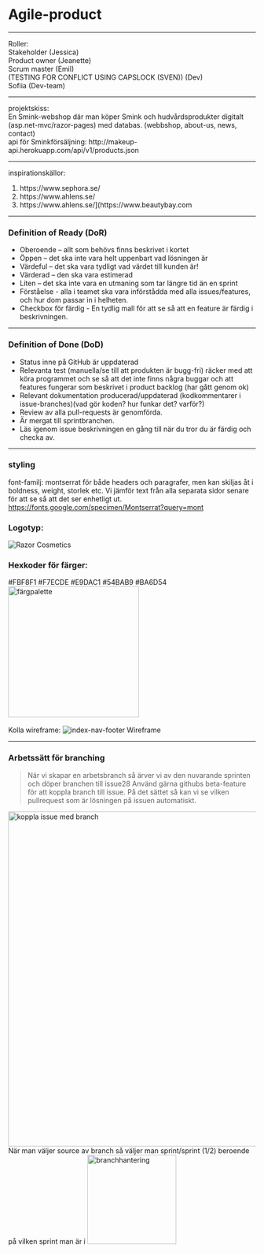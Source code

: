 # Agile-product
<hr>
Roller: <br>
Stakeholder (Jessica)
<br>
Product owner (Jeanette)
<br>
Scrum master (Emil)
<br>
(TESTING FOR CONFLICT USING CAPSLOCK (SVEN)) (Dev)
<br>
Sofiia (Dev-team)

<hr>
projektskiss:
<br>
En Smink-webshop där man köper Smink och hudvårdsprodukter digitalt (asp.net-mvc/razor-pages) med databas. (webbshop, about-us, news, contact)
<br>
api för Sminkförsäljning: http://makeup-api.herokuapp.com/api/v1/products.json

<hr>
inspirationskällor:
<br>
<ol>
<li>
  https://www.sephora.se/
  </li>
  <li>
    https://www.ahlens.se/
  </li>
   <li>
   https://www.ahlens.se/](https://www.beautybay.com
  </li>
  </ol>
  <hr>
  
  <h3>Definition of Ready (DoR)</h3>
  <ul>
  <li>
    Oberoende – allt som behövs finns beskrivet i kortet
  </li>
  <li>
    Öppen – det ska inte vara helt uppenbart vad lösningen är
  </li>
  <li>
    Värdeful – det ska vara tydligt vad värdet till kunden är!
  </li>
  <li>
    Värderad – den ska vara estimerad 
  </li>
  <li>
    Liten – det ska inte vara en utmaning som tar längre tid än en sprint
  </li>
  <li>
    Förståelse - alla i teamet ska vara införstådda med alla issues/features, och hur dom passar in i helheten.
  </li>
  <li>
    Checkbox för färdig - En tydlig mall för att se så att en feature är färdig i beskrivningen.
  </li>

  </ul>
  
  
  <hr>
  
  <h3>Definition of Done (DoD)</h3>
  <ul>
  <li>
   Status inne på GitHub är uppdaterad
  </li>
  <li>
   Relevanta test (manuella/se till att produkten är bugg-fri) räcker med att köra programmet och se så att det inte finns några buggar och att features fungerar som beskrivet i product backlog (har gått genom ok)
  </li>
  <li>
   Relevant dokumentation producerad/uppdaterad (kodkommentarer i issue-branches)(vad gör koden? hur funkar det? varför?)  
  </li>
  <li>
   Review av alla pull-requests är genomförda.
  </li>
  <li>
   Är mergat till sprintbranchen.
  </li>
  <li>
   Läs igenom issue beskrivningen en gång till när du tror du är färdig och checka av.
  </li>

  </ul>
  <hr>
  
  ### styling 
  font-familj: montserrat
  för både headers och paragrafer, men kan skiljas åt i boldness, weight, storlek etc.
  Vi jämför text från alla separata sidor senare för att se så att det ser enhetligt ut.
  https://fonts.google.com/specimen/Montserrat?query=mont
 <br>
 
  ### Logotyp: 
  ![Razor Cosmetics](https://user-images.githubusercontent.com/86913330/170215535-5b5b8680-f405-405e-a1e1-08e035328de2.png)
  <br>
 ### Hexkoder för färger: 
#FBF8F1 #F7ECDE #E9DAC1 #54BAB9 #BA6D54
<img width="266" alt="färgpalette" src="https://user-images.githubusercontent.com/86913330/170219134-d0433861-b2c8-4095-88a5-460d921f3db4.png">
<br><br>
Kolla wireframe:
![index-nav-footer Wireframe](https://user-images.githubusercontent.com/86913330/170216530-e53afde9-04d1-4471-b51b-ce7ff570acd5.png)

<hr>

### Arbetssätt för branching

>När vi skapar en arbetsbranch så ärver vi av den nuvarande sprinten och döper branchen till issue28
>Använd gärna githubs beta-feature för att koppla branch till issue. På det sättet så kan vi se
>vilken pullrequest som är lösningen på issuen automatiskt.
<img width="680" alt="koppla issue med branch" src="https://user-images.githubusercontent.com/86913330/170217769-faf8bb0e-86c4-440e-8975-d3b0c015bfe6.png">
<br>
När man väljer source av branch så väljer man sprint/sprint (1/2) beroende på vilken sprint man är i
<img width="181" alt="branchhantering" src="https://user-images.githubusercontent.com/86913330/170438233-4f738a55-ac68-431c-b76a-d191af993dbd.png">

